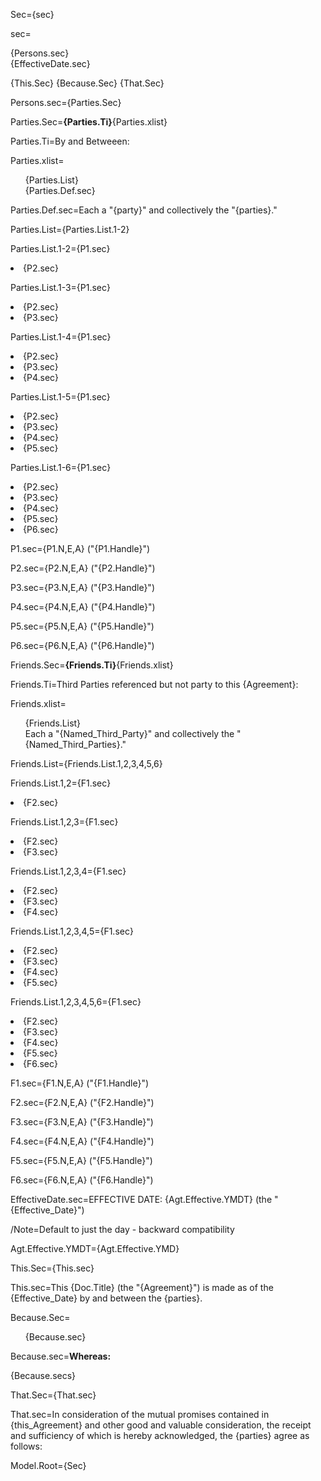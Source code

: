 Sec={sec}

sec=<ul type="none" style="padding-left: 0"><li>{Persons.sec}<li>{EffectiveDate.sec}</ul>{This.Sec} {Because.Sec} {That.Sec}

Persons.sec={Parties.Sec}

Parties.Sec=<b>{Parties.Ti}</b>{Parties.xlist}

Parties.Ti=By and Betweeen:

Parties.xlist=<ul type="none"><li>{Parties.List}<li>{Parties.Def.sec}</ul>

Parties.Def.sec=Each a "{party}" and collectively the "{parties}."

Parties.List={Parties.List.1-2}

Parties.List.1-2={P1.sec}<li>{P2.sec}

Parties.List.1-3={P1.sec}<li>{P2.sec}<li>{P3.sec}

Parties.List.1-4={P1.sec}<li>{P2.sec}<li>{P3.sec}<li>{P4.sec}

Parties.List.1-5={P1.sec}<li>{P2.sec}<li>{P3.sec}<li>{P4.sec}<li>{P5.sec}

Parties.List.1-6={P1.sec}<li>{P2.sec}<li>{P3.sec}<li>{P4.sec}<li>{P5.sec}<li>{P6.sec}

P1.sec={P1.N,E,A} ("{P1.Handle}") 

P2.sec={P2.N,E,A} ("{P2.Handle}") 

P3.sec={P3.N,E,A} ("{P3.Handle}") 

P4.sec={P4.N,E,A} ("{P4.Handle}") 

P5.sec={P5.N,E,A} ("{P5.Handle}") 

P6.sec={P6.N,E,A} ("{P6.Handle}") 
 
Friends.Sec=<b>{Friends.Ti}</b>{Friends.xlist}

Friends.Ti=Third Parties referenced but not party to this {Agreement}:

Friends.xlist=<ul type="none"><li>{Friends.List}<li>Each a "{Named_Third_Party}" and collectively the "{Named_Third_Parties}."</ul>

Friends.List={Friends.List.1,2,3,4,5,6}

Friends.List.1,2={F1.sec}<li>{F2.sec}

Friends.List.1,2,3={F1.sec}<li>{F2.sec}<li>{F3.sec}

Friends.List.1,2,3,4={F1.sec}<li>{F2.sec}<li>{F3.sec}<li>{F4.sec}

Friends.List.1,2,3,4,5={F1.sec}<li>{F2.sec}<li>{F3.sec}<li>{F4.sec}<li>{F5.sec}

Friends.List.1,2,3,4,5,6={F1.sec}<li>{F2.sec}<li>{F3.sec}<li>{F4.sec}<li>{F5.sec}<li>{F6.sec}

F1.sec={F1.N,E,A} ("{F1.Handle}")

F2.sec={F2.N,E,A} ("{F2.Handle}")

F3.sec={F3.N,E,A} ("{F3.Handle}")

F4.sec={F4.N,E,A} ("{F4.Handle}")

F5.sec={F5.N,E,A} ("{F5.Handle}")

F6.sec={F6.N,E,A} ("{F6.Handle}") 
 
EffectiveDate.sec=EFFECTIVE DATE: {Agt.Effective.YMDT} (the "{Effective_Date}")

/Note=Default to just the day - backward compatibility

Agt.Effective.YMDT={Agt.Effective.YMD}

This.Sec={This.sec}

This.sec=This {Doc.Title} (the "{Agreement}") is made as of the {Effective_Date} by and between the {parties}.

Because.Sec=<ul type="none"> <li>{Because.sec}</ul>

Because.sec=<b>Whereas:</b><ul type="none" style="padding-left: 0">{Because.secs}</ul>

That.Sec={That.sec}

That.sec=In consideration of the mutual promises contained in {this_Agreement} and other good and valuable consideration, the receipt and sufficiency of which is hereby acknowledged, the {parties} agree as follows:

Model.Root={Sec}